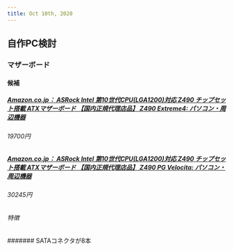 ```yaml
---
title: Oct 10th, 2020
---
```


## 自作PC検討
### マザーボード
#### 候補
##### [Amazon.co.jp： ASRock Intel 第10世代CPU(LGA1200)対応 Z490 チップセット搭載 ATXマザーボード 【国内正規代理店品】 Z490 Extreme4: パソコン・周辺機器](https://www.amazon.co.jp/%E7%AC%AC10%E4%B8%96%E4%BB%A3CPU-Z490-ATX%E3%83%9E%E3%82%B6%E3%83%BC%E3%83%9C%E3%83%BC%E3%83%89-%E3%80%90%E5%9B%BD%E5%86%85%E6%AD%A3%E8%A6%8F%E4%BB%A3%E7%90%86%E5%BA%97%E5%93%81%E3%80%91-Extreme4/dp/B087TD2PP5/ref=cm_cr_arp_d_product_top?ie=UTF8&th=1)
###### 19700円
##### [Amazon.co.jp： ASRock Intel 第10世代CPU(LGA1200)対応 Z490 チップセット搭載 ATXマザーボード 【国内正規代理店品】 Z490 PG Velocita: パソコン・周辺機器](https://www.amazon.co.jp/%E7%AC%AC10%E4%B8%96%E4%BB%A3CPU-Z490-ATX%E3%83%9E%E3%82%B6%E3%83%BC%E3%83%9C%E3%83%BC%E3%83%89-%E3%80%90%E5%9B%BD%E5%86%85%E6%AD%A3%E8%A6%8F%E4%BB%A3%E7%90%86%E5%BA%97%E5%93%81%E3%80%91-Velocita/dp/B087TMJ5YS/ref=sr_1_2?__mk_ja_JP=%E3%82%AB%E3%82%BF%E3%82%AB%E3%83%8A&dchild=1&keywords=Z490+PG+Velocita&qid=1602308904&s=computers&sr=1-2)
###### 30245円
###### 特徴
####### SATAコネクタが8本

